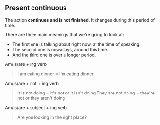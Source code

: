 ## Present continuous

The action **continues and is not finished**. It changes during this period of time.

There are three main meanings that we're going to look at:
* The first one is talking about right now, at the time of speaking.
* The second one is nowadays, around this time.
* And the third one is over a longer period.

Am/is/are + ing verb
> I am eating dinner = I'm eating dinner

Am/is/are + not + ing verb
> It is not doing = it's not or it isn't doing
> They are not doing = they're not or they aren't doing

Am/is/are + subject + ing verb
> Are you looking in the right place?
